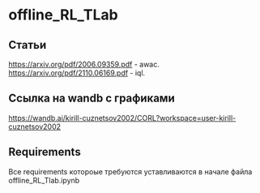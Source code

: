 # offline_RL_TLab

## Статьи
https://arxiv.org/pdf/2006.09359.pdf - awac.
https://arxiv.org/pdf/2110.06169.pdf - iql.

## Ссылка на wandb с графиками
https://wandb.ai/kirill-cuznetsov2002/CORL?workspace=user-kirill-cuznetsov2002

## Requirements
Все requirements котороые требуются уставливаются в начале файла offline_RL_Tlab.ipynb
